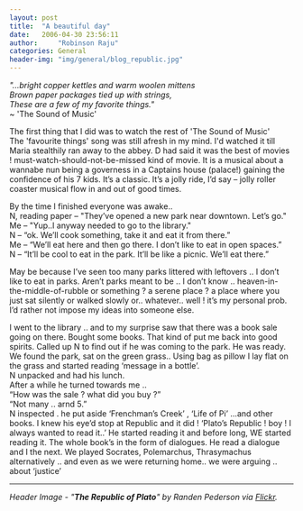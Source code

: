 ```yaml
---
layout: post
title:  "A beautiful day"
date:   2006-04-30 23:56:11
author:     "Robinson Raju"
categories: General 
header-img: "img/general/blog_republic.jpg"
---
```


<i>
"...bright copper kettles and warm woolen mittens <br>
Brown paper packages tied up with strings,<br>
These are a few of my favorite things."<br>
</i>
~ 'The Sound of Music'

The first thing that I did was to watch the rest of 'The Sound of Music'<br>
The 'favourite things' song was still afresh in my mind. I'd watched it till Maria stealthily ran away to the abbey. D had said it was the best of movies ! must-watch-should-not-be-missed kind of movie. It is a musical about a wannabe nun being a governess in a Captains house (palace!) gaining the confidence of his 7 kids. It’s a classic. It’s a jolly ride, I’d say – jolly roller coaster musical flow in and out of good times.

By the time I finished everyone was awake.. <br>
N, reading paper – "They’ve opened a new park near downtown. Let’s go." <br>
Me – "Yup..I anyway needed to go to the library." <br>
N – “ok. We’ll cook something, take it and eat it from there.”<br>
Me – “We’ll eat here and then go there. I don’t like to eat in open spaces.”<br>
N – “It’ll be cool to eat in the park. It’ll be like a picnic. We’ll eat there.”<br>

May be because I’ve seen too many parks littered with leftovers .. I don’t like to eat in parks. Aren’t parks meant to be .. I don’t know .. heaven-in-the-middle-of-rubble or something ? a serene place ? a place where you just sat silently or walked slowly or.. whatever.. well ! it’s my personal prob. I’d rather not impose my ideas into someone else.

I went to the library .. and to my surprise saw that there was a book sale going on there. Bought some books. That kind of put me back into good spirits. Called up N to find out if he was coming to the park. He was ready. We found the park, sat on the green grass.. Using bag as pillow I lay flat on the grass and started reading ‘message in a bottle’. <br>
N unpacked and had his lunch. <br>
After a while he turned towards me .. <br>
“How was the sale ? what did you buy ?”<br>
“Not many .. arnd 5.”<br>
N inspected . he put aside ‘Frenchman’s Creek’ , ‘Life of Pi’ …and other books. I knew his eye’d stop at Republic and it did ! ‘Plato’s Republic ! boy ! I always wanted to read it..’ He started reading it and before long, WE started reading it. The whole book’s in the form of dialogues. He read a dialogue and I the next. We played Socrates, Polemarchus, Thrasymachus alternatively .. and even as we were returning home.. we were arguing .. about ‘justice’ 


---
_Header Image - "**The Republic of Plato**" by Randen Pederson via [Flickr](https://flic.kr/p/7H6hNS)._



